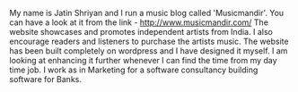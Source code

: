 My name is Jatin Shriyan and I run a music blog called 'Musicmandir'. You can have a look at it from the link - http://www.musicmandir.com/
The website showcases and promotes independent artists from India. I also encourage readers and listeners to purchase the artists music.
The website has been built completely on wordpress and I have designed it myself. I am looking at enhancing it further whenever I can find the time from my day time job. 
I work as in Marketing for a software consultancy building software for Banks.

